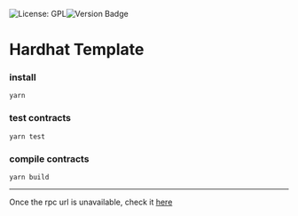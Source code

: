 ![License: GPL](https://img.shields.io/badge/license-GPLv2-blue)![Version Badge](https://img.shields.io/badge/version-0.0.1-lightgrey.svg)
# Hardhat Template
### install
`yarn`
### test contracts
`yarn test`
### compile contracts
`yarn build`

---

Once the rpc url is unavailable, check it [here](https://chainlist.org/)
